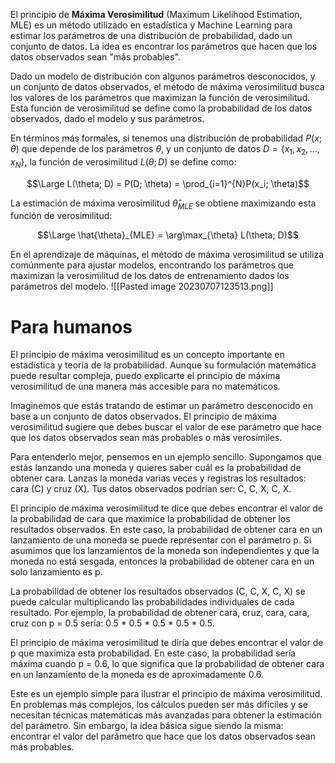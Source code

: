 
El principio de **Máxima Verosimilitud** (Maximum Likelihood Estimation, MLE) es un método utilizado en estadística y Machine Learning para estimar los parámetros de una distribución de probabilidad, dado un conjunto de datos. La idea es encontrar los parámetros que hacen que los datos observados sean "más probables".

Dado un modelo de distribución con algunos parámetros desconocidos, y un conjunto de datos observados, el método de máxima verosimilitud busca los valores de los parámetros que maximizan la función de verosimilitud. Esta función de verosimilitud se define como la probabilidad de los datos observados, dado el modelo y sus parámetros.

En términos más formales, si tenemos una distribución de probabilidad $P(x; \theta)$ que depende de los parámetros $\theta$, y un conjunto de datos $D = \{x_1, x_2, ..., x_N\}$, la función de verosimilitud $L(\theta; D)$ se define como:

$$\Large L(\theta; D) = P(D; \theta) = \prod_{i=1}^{N}P(x_i; \theta)$$

La estimación de máxima verosimilitud $\hat{\theta}_{MLE}$ se obtiene maximizando esta función de verosimilitud:

$$\Large \hat{\theta}_{MLE} = \arg\max_{\theta} L(\theta; D)$$

En el aprendizaje de máquinas, el método de máxima verosimilitud se utiliza comúnmente para ajustar modelos, encontrando los parámetros que maximizan la verosimilitud de los datos de entrenamiento dados los parámetros del modelo.
![[Pasted image 20230707123513.png]]

# Para humanos

El principio de máxima verosimilitud es un concepto importante en estadística y teoría de la probabilidad. Aunque su formulación matemática puede resultar compleja, puedo explicarte el principio de máxima verosimilitud de una manera más accesible para no matemáticos.

Imaginemos que estás tratando de estimar un parámetro desconocido en base a un conjunto de datos observados. El principio de máxima verosimilitud sugiere que debes buscar el valor de ese parámetro que hace que los datos observados sean más probables o más verosímiles.

Para entenderlo mejor, pensemos en un ejemplo sencillo. Supongamos que estás lanzando una moneda y quieres saber cuál es la probabilidad de obtener cara. Lanzas la moneda varias veces y registras los resultados: cara (C) y cruz (X). Tus datos observados podrían ser: C, C, X, C, X.

El principio de máxima verosimilitud te dice que debes encontrar el valor de la probabilidad de cara que maximice la probabilidad de obtener los resultados observados. En este caso, la probabilidad de obtener cara en un lanzamiento de una moneda se puede representar con el parámetro p. Si asumimos que los lanzamientos de la moneda son independientes y que la moneda no está sesgada, entonces la probabilidad de obtener cara en un solo lanzamiento es p.

La probabilidad de obtener los resultados observados (C, C, X, C, X) se puede calcular multiplicando las probabilidades individuales de cada resultado. Por ejemplo, la probabilidad de obtener cara, cruz, cara, cara, cruz con p = 0.5 sería: 0.5 * 0.5 * 0.5 * 0.5 * 0.5.

El principio de máxima verosimilitud te diría que debes encontrar el valor de p que maximiza esta probabilidad. En este caso, la probabilidad sería máxima cuando p = 0.6, lo que significa que la probabilidad de obtener cara en un lanzamiento de la moneda es de aproximadamente 0.6.

Este es un ejemplo simple para ilustrar el principio de máxima verosimilitud. En problemas más complejos, los cálculos pueden ser más difíciles y se necesitan técnicas matemáticas más avanzadas para obtener la estimación del parámetro. Sin embargo, la idea básica sigue siendo la misma: encontrar el valor del parámetro que hace que los datos observados sean más probables.